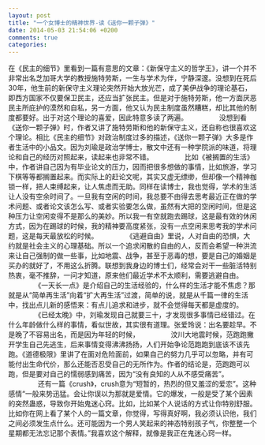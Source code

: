 ```yaml
---
layout: post
title: "一个女博士的精神世界-读《送你一颗子弹》"
date: 2014-05-03 21:54:06 +0200
comments: true
categories: 
---
```

在《民主的细节》里看到一篇有意思的文章：《新保守主义的哲学王》，讲一个并不非常出名芝加哥大学的教授施特劳斯，一生与学术为伴，宁静深邃。没想到在死后30年，他生前的新保守主义理论突然开始大放光芒，成了美伊战争的理论基石，即西方国家不仅要保卫民主，还应当扩张民主。但是对于施特劳斯，他一方面厌恶民主所庇护的漠然和自私，另一方面，他又认为民主制度虽然糟糕，却比其他的制度都要好。出于对这个理论的喜爱，因此特意多读了两遍。
　　
　　没想到看《送你一颗子弹》时，作者又讲了施特劳斯和他的新保守主义，还自称也很喜欢这个理论。相比《民主的细节》对政治制度过多的描述，《送你一颗子弹》大多是作者生活中的小品文。因为刘瑜是政治学博士，散文中还有一种学院派的味道，将理论和自己的经历对照起来，读起来也非常不错。
　　
　　比如《被搁置的生活》中，作者讲自己因为有毕业论文的压力，因而把很多想做的事情，比如旅游，学习下棋等等都搁置起来。而实际上的赶论文呢，其实又虚无缥缈，但却像一个精神枷锁一样，把人束缚起来，让人焦虑而无助。同样在读博士，我也觉得，学术的生活让人没有空余时间了。一旦我有空闲的时间，我总要不由得去思考最近正在做的学术问题、或者论文该怎么写、或者实验要怎么做，虽然有大把的空闲时间，但是这种压力让空闲变得不是那么的美妙。所以我一有空就跑去踢球，这是最有效的休闲方式，因为在踢球的时候，我的精神要高度紧张，没有一点空闲来思考我的学术问题，这是每天最放松的时候。
　　
　　《逃避自由》里说，人对自由的恐惧，大约就是社会主义的心理基础。所以一个追求闲散的自由的人，反而会希望一种洪流来让自己强制的做一些事，比如地震、战争，甚至于恶毒的想，要是自己的婚姻是买办的就好了，不用这么折腾。联想到我身边的博士们，经常会对干一些脏活特别热衷，毫不推辞，一问才知道，原来他们最近学术不太顺利，需要逃避自由。
　　
　　《一天长一点》是介绍自己的生活经验的，什么样的生活才能不焦虑？那就是从“简单再生活”向着“扩大再生活”过渡，简单的说，就是从千篇一律的生活中，找出点儿新的感悟来：有点儿追求和进步，就不会觉得每天都是虚度的。
　　
　　《已经太晚》中，刘瑜发现自己就要三十，才发现很多事情已经错过。在什么年龄做什么样的事情，看似世故，其实很有道理。张爱玲说：出名要趁早。不是晚了不容易出名，而是因为年轻的时候，
　　
　　汶川大地震时候，范跑跑撇开学生自己先逃生，后来事情变得沸沸扬扬，人们开始争论范跑跑到底该不该先跑。《道德极限》里讲了在面对危险面前，如果自己的努力几乎可以忽略，并有可能付出生命代价，那么还能否忍受自己的无所作为。作者的结论是，范跑跑可以跑，但是要对自己的懦弱感到痛苦，因为“没有良知的人从不感受痛苦”。
　　
　　还有一篇《crush》，crush意为“短暂的，热烈的但又羞涩的爱恋”。这种感情“一般来势迅猛。会让你误以为那就是爱情。它的爆发，一般是受了某个因素的突然蛊惑，导致你开始鬼迷心窍。比如，比如某个人说话的方式让你特别舒服。比如你在网上看了某个人的一篇文章，你觉得，写得真好啊，我必须认识他，我们之间必须发生点什么。还可能因为一个男人笑起来的神态特别孩子气，你整整一个星期都无法忘记那个表情。”我喜欢这个解释，就像是我正在鬼迷心窍一样。

